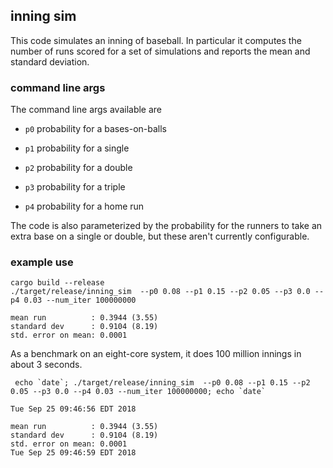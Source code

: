 
## inning sim

This code simulates an inning of baseball. In particular it computes the number of runs scored for a set of simulations and reports the mean and standard deviation.

### command line args

The command line args available are 

* `p0` probability for a bases-on-balls

* `p1` probability for a single

* `p2` probability for a double

* `p3` probability for a triple

* `p4` probability for a home run

The code is also parameterized by the probability for the runners to take an extra base on a single or double, but these aren't currently configurable.

### example use

``` {rust}
cargo build --release
./target/release/inning_sim  --p0 0.08 --p1 0.15 --p2 0.05 --p3 0.0 --p4 0.03 --num_iter 100000000

mean run          : 0.3944 (3.55)
standard dev      : 0.9104 (8.19)
std. error on mean: 0.0001
```

As a benchmark on an eight-core system, it does 100 million innings in about 3 seconds.

``` {rust}
 echo `date`; ./target/release/inning_sim  --p0 0.08 --p1 0.15 --p2 0.05 --p3 0.0 --p4 0.03 --num_iter 100000000; echo `date`

Tue Sep 25 09:46:56 EDT 2018

mean run          : 0.3944 (3.55)
standard dev      : 0.9104 (8.19)
std. error on mean: 0.0001
Tue Sep 25 09:46:59 EDT 2018
```